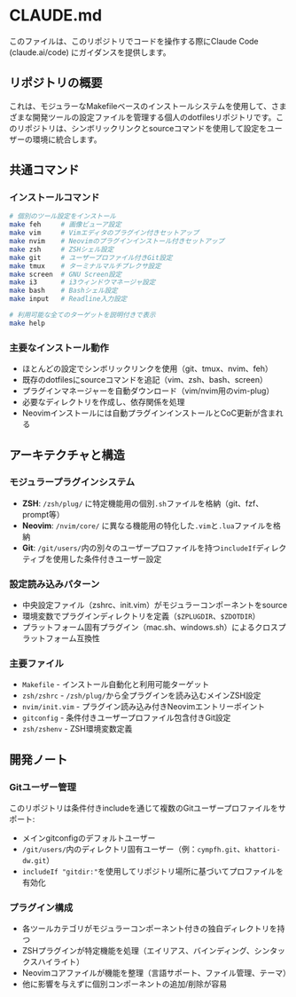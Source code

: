 # CLAUDE.md

このファイルは、このリポジトリでコードを操作する際にClaude Code (claude.ai/code) にガイダンスを提供します。

## リポジトリの概要

これは、モジュラーなMakefileベースのインストールシステムを使用して、さまざまな開発ツールの設定ファイルを管理する個人のdotfilesリポジトリです。このリポジトリは、シンボリックリンクとsourceコマンドを使用して設定をユーザーの環境に統合します。

## 共通コマンド

### インストールコマンド

```bash
# 個別のツール設定をインストール
make feh     # 画像ビューア設定
make vim     # Vimエディタのプラグイン付きセットアップ
make nvim    # Neovimのプラグインインストール付きセットアップ
make zsh     # ZSHシェル設定
make git     # ユーザープロファイル付きGit設定
make tmux    # ターミナルマルチプレクサ設定
make screen  # GNU Screen設定
make i3      # i3ウィンドウマネージャ設定
make bash    # Bashシェル設定
make input   # Readline入力設定

# 利用可能な全てのターゲットを説明付きで表示
make help
```

### 主要なインストール動作

- ほとんどの設定でシンボリックリンクを使用（git、tmux、nvim、feh）
- 既存のdotfilesにsourceコマンドを追記（vim、zsh、bash、screen）
- プラグインマネージャーを自動ダウンロード（vim/nvim用のvim-plug）
- 必要なディレクトリを作成し、依存関係を処理
- Neovimインストールには自動プラグインインストールとCoC更新が含まれる

## アーキテクチャと構造

### モジュラープラグインシステム

- **ZSH**: `/zsh/plug/` に特定機能用の個別`.sh`ファイルを格納（git、fzf、prompt等）
- **Neovim**: `/nvim/core/` に異なる機能用の特化した`.vim`と`.lua`ファイルを格納
- **Git**: `/git/users/`内の別々のユーザープロファイルを持つ`includeIf`ディレクティブを使用した条件付きユーザー設定

### 設定読み込みパターン

- 中央設定ファイル（zshrc、init.vim）がモジュラーコンポーネントをsource
- 環境変数でプラグインディレクトリを定義（`$ZPLUGDIR`、`$ZDOTDIR`）
- プラットフォーム固有プラグイン（mac.sh、windows.sh）によるクロスプラットフォーム互換性

### 主要ファイル

- `Makefile` - インストール自動化と利用可能ターゲット
- `zsh/zshrc` - `/zsh/plug/`から全プラグインを読み込むメインZSH設定
- `nvim/init.vim` - プラグイン読み込み付きNeovimエントリーポイント
- `gitconfig` - 条件付きユーザープロファイル包含付きGit設定
- `zsh/zshenv` - ZSH環境変数定義

## 開発ノート

### Gitユーザー管理

このリポジトリは条件付きincludeを通じて複数のGitユーザープロファイルをサポート:

- メインgitconfigのデフォルトユーザー
- `/git/users/`内のディレクトリ固有ユーザー（例：`cympfh.git`、`khattori-dw.git`）
- `includeIf "gitdir:"`を使用してリポジトリ場所に基づいてプロファイルを有効化

### プラグイン構成

- 各ツールカテゴリがモジュラーコンポーネント付きの独自ディレクトリを持つ
- ZSHプラグインが特定機能を処理（エイリアス、バインディング、シンタックスハイライト）
- Neovimコアファイルが機能を整理（言語サポート、ファイル管理、テーマ）
- 他に影響を与えずに個別コンポーネントの追加/削除が容易
